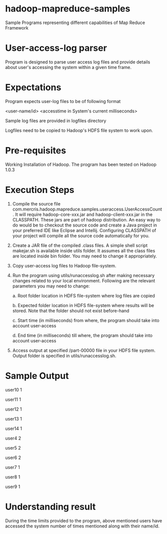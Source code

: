 hadoop-mapreduce-samples
========================

Sample Programs representing different capabilities of Map Reduce Framework

User-access-log parser
========================

Program is designed to parse user access log files and provide details about user's accessing the system within a given time frame.

Expectations
============

Program expects user-log files to be of following format

<user-name/id> <accesstime in System's current milliseconds>

Sample log files are provided in logfiles directory

Logfiles need to be copied to Hadoop's HDFS file system to work upon.


Pre-requisites
==============

Working Installation of Hadoop. The program has been tested on Hadoop 1.0.3

Execution Steps
===============

1. Compile the source file com.mercris.hadoop.mapreduce.samples.useraccess.UserAccessCount. It will require hadoop-core-xxx.jar and hadoop-client-xxx.jar in the CLASSPATH. These jars are part of hadoop distribution. An easy way to do would be to checkout the source code and create a Java project in your preferred IDE like Eclipse and Intellij. Configuring CLASSPATH of your project will compile all the source code automatically for you.

2. Create a JAR file of the compiled .class files. A simple shell script makejar.sh is available inside utils folder. It assumes all the class files are located inside bin folder. You may need to change it appropriately.

3. Copy user-access log files to Hadoop file-system.

4. Run the program using utils/runaccesslog.sh after making necessary changes related to your local environment. Following are the relevant parameters you may need to change:

    a. Root folder location in HDFS file-system where log files are copied

    b. Expected folder location in HDFS file-system where results will be stored. Note that the folder should not exist before-hand
    
    c. Start time (in milliseconds) from where, the program should take into account user-access

    d. End time (in milliseconds) till where, the program should take into account user-access

5. Access output at specified <output-folder>/part-00000 file in your HDFS file system. Output folder is specified in utils/runaccesslog.sh.

Sample Output
=============

user10  1

user11	1

user12	1

user13	1

user14	1

user4	2

user5	2

user6	2

user7	1

user8	1

user9	1

Understanding result
====================

During the time limits provided to the program, above mentioned users have accessed the system number of times mentioned along with their name/id.